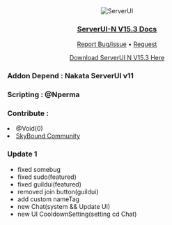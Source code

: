 <div align="center">
  <img src="https://github.com/Kocaki182/ServerUI-N/assets/129764133/6b6b60f5-d2d3-4040-b8fa-067105c0154a" alt="ServerUI"/>
  <h3 align="center"><u>ServerUI-N V15.3 Docs</u></h3>
  
  <p align="center">
    <a href="https://github.com/Kocaki182/ServerUI-N/issues">Report Bug/issue</a>
    •
    <a href="https://github.com/Kocaki182/ServerUI-N/issues">Request</a>
  </p>
</div>
<p align="center">
<a href="https://www.mediafire.com/file/rr9599vpgjsefq7/ServerUI-N_v15.3_update_2.zip/file">Download ServerUI N V15.3 Here</a></p>
<h3>Addon Depend : Nakata ServerUI v11</h3>
<h3>Scripting : @Nperma</h3>
<h3>Contribute :</h3>
<li><a>@Void(0)</a></li>
<li><a href="https://discord.gg/mgMdzHZe">SkyBound Community</a></li>


### Update 1
- fixed somebug
- fixed sudo(featured)
- fixed guildui(featured)
- removed join button(guildui)
- add custom nameTag
- new Chat(system && Update UI)
 - new UI CooldownSetting(setting cd Chat)
